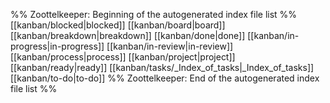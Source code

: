 %% Zoottelkeeper: Beginning of the autogenerated index file list  %%
 [[kanban/blocked|blocked]]
 [[kanban/board|board]]
 [[kanban/breakdown|breakdown]]
 [[kanban/done|done]]
 [[kanban/in-progress|in-progress]]
 [[kanban/in-review|in-review]]
 [[kanban/process|process]]
 [[kanban/project|project]]
 [[kanban/ready|ready]]
 [[kanban/tasks/_Index_of_tasks|_Index_of_tasks]]
 [[kanban/to-do|to-do]]
%% Zoottelkeeper: End of the autogenerated index file list  %%
